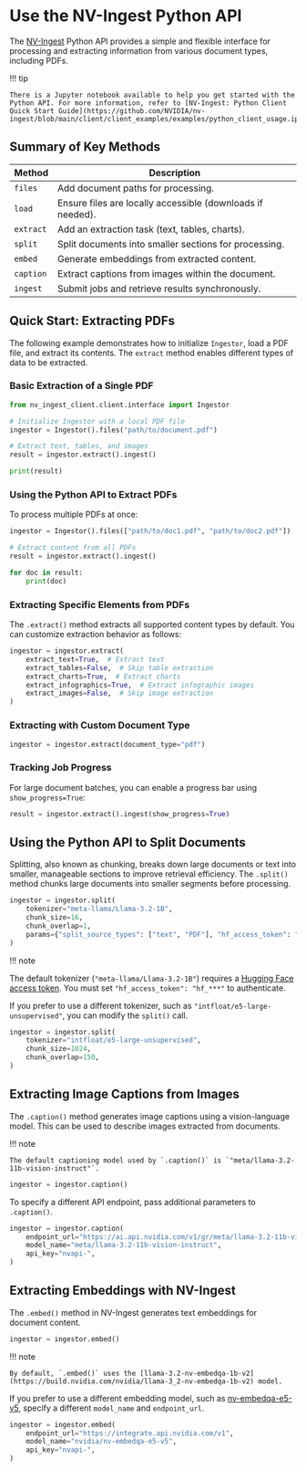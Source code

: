 # Use the NV-Ingest Python API

The [NV-Ingest](overview.md) Python API provides a simple and flexible interface for processing and extracting information from various document types, including PDFs.

!!! tip

    There is a Jupyter notebook available to help you get started with the Python API. For more information, refer to [NV-Ingest: Python Client Quick Start Guide](https://github.com/NVIDIA/nv-ingest/blob/main/client/client_examples/examples/python_client_usage.ipynb).

## Summary of Key Methods

| Method | Description |
| ------ | ----------- |
| `files` | Add document paths for processing. |
| `load` | Ensure files are locally accessible (downloads if needed). |
| `extract` | Add an extraction task (text, tables, charts). |
| `split` | Split documents into smaller sections for processing.
| `embed` | Generate embeddings from extracted content. |
| `caption` | Extract captions from images within the document. |
| `ingest` | Submit jobs and retrieve results synchronously. |

## Quick Start: Extracting PDFs

The following example demonstrates how to initialize `Ingestor`, load a PDF file, and extract its contents.
The `extract` method enables different types of data to be extracted.

### Basic Extraction of a Single PDF
```python
from nv_ingest_client.client.interface import Ingestor

# Initialize Ingestor with a local PDF file
ingestor = Ingestor().files("path/to/document.pdf")

# Extract text, tables, and images
result = ingestor.extract().ingest()

print(result)
```

### Using the Python API to Extract PDFs

To process multiple PDFs at once:
```python
ingestor = Ingestor().files(["path/to/doc1.pdf", "path/to/doc2.pdf"])

# Extract content from all PDFs
result = ingestor.extract().ingest()

for doc in result:
    print(doc)
```

### Extracting Specific Elements from PDFs

The `.extract()` method extracts all supported content types by default.
You can customize extraction behavior as follows:
```python
ingestor = ingestor.extract(
    extract_text=True,  # Extract text
    extract_tables=False,  # Skip table extraction
    extract_charts=True,  # Extract charts
    extract_infographics=True,  # Extract infographic images
    extract_images=False,  # Skip image extraction
)
```

### Extracting with Custom Document Type
```python
ingestor = ingestor.extract(document_type="pdf")
```

### Tracking Job Progress

For large document batches, you can enable a progress bar using `show_progress=True`:
```python
result = ingestor.extract().ingest(show_progress=True)
```

## Using the Python API to Split Documents

Splitting, also known as chunking, breaks down large documents or text into smaller, manageable sections to improve retrieval efficiency.
The `.split()` method chunks large documents into smaller segments before processing.

```python
ingestor = ingestor.split(
    tokenizer="meta-llama/Llama-3.2-1B",
    chunk_size=16,
    chunk_overlap=1,
    params={"split_source_types": ["text", "PDF"], "hf_access_token": "hf_***"},
)
```

!!! note

  The default tokenizer (`"meta-llama/Llama-3.2-1B"`) requires a [Hugging Face access token](https://huggingface.co/docs/hub/en/security-tokens).
  You must set `"hf_access_token": "hf_***"` to authenticate.

If you prefer to use a different tokenizer, such as `"intfloat/e5-large-unsupervised"`, you can modify the `split()` call.
```python
ingestor = ingestor.split(
    tokenizer="intfloat/e5-large-unsupervised",
    chunk_size=1024,
    chunk_overlap=150,
)
```

## Extracting Image Captions from Images

The `.caption()` method generates image captions using a vision-language model.
This can be used to describe images extracted from documents.

!!! note

    The default captioning model used by `.caption()` is `"meta/llama-3.2-11b-vision-instruct"`.

```python
ingestor = ingestor.caption()
```

To specify a different API endpoint, pass additional parameters to `.caption()`.
```python
ingestor = ingestor.caption(
    endpoint_url="https://ai.api.nvidia.com/v1/gr/meta/llama-3.2-11b-vision-instruct/chat/completions",
    model_name="meta/llama-3.2-11b-vision-instruct",
    api_key="nvapi-",
)
```

## Extracting Embeddings with NV-Ingest

The `.embed()` method in NV-Ingest generates text embeddings for document content.
```python
ingestor = ingestor.embed()
```

!!! note

    By default, `.embed()` uses the [llama-3.2-nv-embedqa-1b-v2](https://build.nvidia.com/nvidia/llama-3_2-nv-embedqa-1b-v2) model.

If you prefer to use a different embedding model, such as [nv-embedqa-e5-v5](https://build.nvidia.com/nvidia/nv-embedqa-e5-v5), specify a different `model_name` and `endpoint_url`.
```python
ingestor = ingestor.embed(
    endpoint_url="https://integrate.api.nvidia.com/v1",
    model_name="nvidia/nv-embedqa-e5-v5",
    api_key="nvapi-",
)
```
